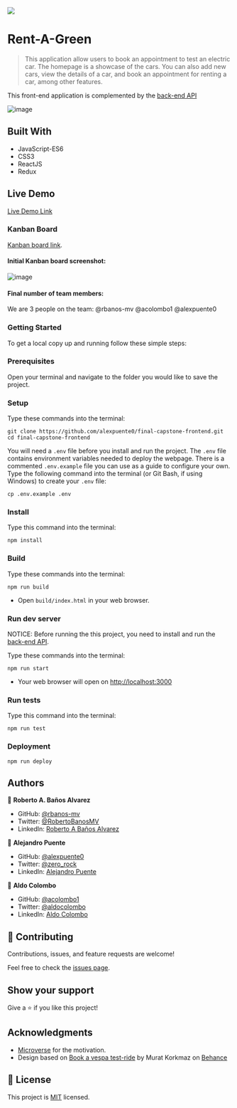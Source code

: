 ![](https://img.shields.io/badge/Microverse-blueviolet)

# Rent-A-Green

> This application allow users to book an appointment to test an electric car. The homepage is a showcase of the cars. You can also add new cars, view the details of a car, and book an appointment for renting a car, among other features.

This front-end application is complemented by the [back-end API](https://github.com/acolombo1/final-capstone-back-end)

![image](https://user-images.githubusercontent.com/100373071/193011362-40c6d5a0-e798-4590-9b30-ca780f309502.png)

## Built With

- JavaScript-ES6
- CSS3
- ReactJS
- Redux

## Live Demo

[Live Demo Link](https://alexpuente0.github.io/final-capstone-frontend/)

### Kanban Board
[Kanban board link](https://github.com/users/alexpuente0/projects/4).

#### Initial Kanban board screenshot:
![image](https://user-images.githubusercontent.com/99830261/190246424-1644dd8b-a0c9-45d5-b794-06fa6666a8e4.png)

#### Final number of team members:

We are 3 people on the team:
@rbanos-mv
@acolombo1
@alexpuente0

### Getting Started

To get a local copy up and running follow these simple steps:

### Prerequisites

Open your terminal and navigate to the folder you would like to save the project.

### Setup

Type these commands into the terminal:

```
git clone https://github.com/alexpuente0/final-capstone-frontend.git
cd final-capstone-frontend
```

You will need a `.env` file before you install and run the project. The `.env` file contains environment variables needed to deploy the webpage. There is a commented `.env.example` file you can use as a guide to configure your own. Type the following command into the terminal (or Git Bash, if using Windows) to create your `.env` file:

```
cp .env.example .env
```

### Install

Type this command into the terminal:

```
npm install
```

### Build

Type these commands into the terminal:

```
npm run build
```

- Open `build/index.html` in your web browser.

### Run dev server

NOTICE: Before running the this project, you need to install and run the [back-end API](https://github.com/acolombo1/final-capstone-back-end).

Type these commands into the terminal:

```
npm run start
```

- Your web browser will open on [http://localhost:3000](http://localhost:3000)

### Run tests

Type this command into the terminal:

```
npm run test
```

### Deployment

```
npm run deploy
```

## Authors

👤 **Roberto A. Baños Alvarez**

- GitHub: [@rbanos-mv](https://github.com/rbanos-mv)
- Twitter: [@RobertoBanosMV](https://twitter.com/RobertoBanosMV)
- LinkedIn: [Roberto A Baños Alvarez](https://linkedin.com/in/roberto-a-baños-alvarez-500766234)

👤 **Alejandro Puente**

- GitHub: [@alexpuente0](https://github.com/alexpuente0)
- Twitter: [@zero_rock](https://twitter.com/zero_rock)
- LinkedIn: [Alejandro Puente](https://www.linkedin.com/in/alex-puente-farias/)

👤 **Aldo Colombo**

- GitHub: [@acolombo1](https://github.com/acolombo1)
- Twitter: [@aldocolombo](https://twitter.com/aldocolombo)
- LinkedIn: [Aldo Colombo](https://www.linkedin.com/in/aldo-colombo-2156009)

## 🤝 Contributing

Contributions, issues, and feature requests are welcome!

Feel free to check the [issues page](../../issues/).

## Show your support

Give a ⭐️ if you like this project!

## Acknowledgments

- [Microverse](https://www.microverse.org/) for the motivation.
- Design based on [Book a vespa test-ride](https://www.behance.net/gallery/26425031/Vespa-Responsive-Redesign/modules/173005583) by Murat Korkmaz on [Behance](https://www.behance.net/)

## 📝 License

This project is [MIT](./MIT.md) licensed.

